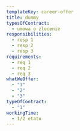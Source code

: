 ```yaml
---
templateKey: career-offer
title: dummy
typesOfContract:
  - umowa o zlecenie
responsibilities:
  - resp 1
  - resp 2
  - resp 3
requirements:
  - req 1
  - req 2
  - req 3
whatWeOffer:
  - "1"
  - "2"
  - "3"
typeOfContract:
  - "1"
workingTime:
  - 1/2 etatu
---
```

